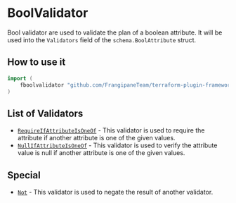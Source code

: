 # BoolValidator

Bool validator are used to validate the plan of a boolean attribute.
It will be used into the `Validators` field of the `schema.BoolAttribute` struct.

## How to use it

```go
import (
    fboolvalidator "github.com/FrangipaneTeam/terraform-plugin-framework-validators/boolvalidator"
)
```

## List of Validators

- [`RequireIfAttributeIsOneOf`](../common/require_if_attribute_is_one_of.md) - This validator is used to require the attribute if another attribute is one of the given values.
- [`NullIfAttributeIsOneOf`](../common/null_if_attribute_is_one_of.md) - This validator is used to verify the attribute value is null if another attribute is one of the given values.

## Special

- [`Not`](not.md) - This validator is used to negate the result of another validator.
